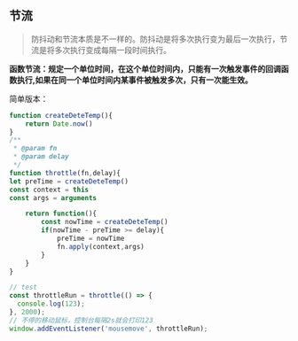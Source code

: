 ## 节流
> 防抖动和节流本质是不一样的。防抖动是将多次执行变为最后一次执行，节流是将多次执行变成每隔一段时间执行。

**函数节流：规定一个单位时间，在这个单位时间内，只能有一次触发事件的回调函数执行,如果在同一个单位时间内某事件被触发多次，只有一次能生效。**

简单版本：

```js
function createDeteTemp(){
    return Date.now()
}
/**
 * @param fn
 * @param delay  
 */
function throttle(fn,delay){
let preTime = createDeteTemp()
const context = this
const args = arguments

    return function(){
        const nowTime = createDeteTemp()
        if(nowTime - preTime >= delay){
            preTime = nowTime
            fn.apply(context,args)
        } 
    }
}

// test
const throttleRun = throttle(() => {
  console.log(123);
}, 2000);
// 不停的移动鼠标，控制台每隔2s就会打印123
window.addEventListener('mousemove', throttleRun);

```
